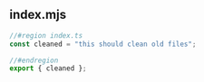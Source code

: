 ## index.mjs

```js
//#region index.ts
const cleaned = "this should clean old files";

//#endregion
export { cleaned };
```
